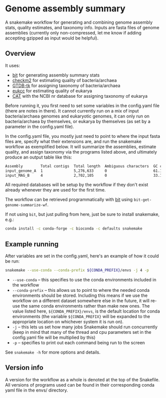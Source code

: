 # Genome assembly summary
A snakemake workflow for generating and combining genome assembly stats, quality estimates, and taxonomy info. Inputs are fasta files of genome assemblies (currently only non-compressed, let me know if adding accepting gzipped as input would be helpful).

## Overview

It uses:

  - [bit](https://github.com/AstrobioMike/bit#bioinformatics-tools-bit) for generating assembly summary stats
  - [checkm2](https://github.com/chklovski/CheckM2#checkm2) for estimating quality of bacteria/archaea
  - [GTDB-tk](https://github.com/Ecogenomics/GTDBTk#gtdb-tk) for assigning taxonomy of bacteria/archaea
  - [eukcc](https://github.com/Finn-Lab/EukCC#eukcc) for estimating quality of eukarya
  - [CAT](https://github.com/dutilh/CAT#cat-and-bat) with the NCBI nr database for assigning taxonomy of eukarya

Before running it, you first need to set some variables in the config.yaml file (there are notes in there). It cannot currently run on a mix of input bacteria/archaea genomes and eukaryotic genomes, it can only run on bacteria/archaea by themselves, or eukarya by themselves (as set by a parameter in the config.yaml file).

In the config.yaml file, you mostly just need to point to where the input fasta files are, specify what their extensions are, and run the snakemake workflow as exemplified below. It will summarize the assemblies, estimate quality, and assign taxonomy via the programs listed above, and ultimately produce an output table like this:

```bash
Assembly        Total contigs  Total length  Ambiguous characters  GC content  Maximum contig length  Minimum contig length  N50        L50  Est. Completeness (%)  Est. Redundancy (%)  Domain    Phylum          Class                Order             Family             Genus           Species
input_genome_A  1              5,276,633     0                     61.17       5,276,633              5,276,633              5,276,633  1    99.99                  0.96                 Bacteria  Proteobacteria  Gammaproteobacteria  Pseudomonadales   Pseudomonadaceae   Pseudomonas_E   Pseudomonas_E fulva
input_MAG_B     4              2,702,105     0                     33.15       2,601,030              30,881                 2,601,030  1    90.22                  2.78                 Bacteria  Firmicutes      Bacilli              Staphylococcales  Staphylococcaceae  Staphylococcus  Staphylococcus saprophyticus
```
All required databases will be setup by the workflow if they don't exist already whenever they are used for the first time.

The workflow can be retrieved programmatically with [bit](https://github.com/AstrobioMike/bit) using `bit-get-genome-summarize-wf`.

If not using `bit`, but just pulling from here, just be sure to install snakemake, e.g.:

```bash
conda install -c conda-forge -c bioconda -c defaults snakemake
```

## Example running
After variables are set in the config.yaml, here's an example of how it could be run:

```bash
snakemake --use-conda --conda-prefix ${CONDA_PREFIX}/envs -j 4 -p
```

- `--use-conda` – this specifies to use the conda environments included in the workflow
- `--conda-prefix` – this allows us to point to where the needed conda environments should be stored. Including this means if we use the workflow on a different dataset somewhere else in the future, it will re-use the same conda environments rather than make new ones. The value listed here, `${CONDA_PREFIX}/envs`, is the default location for conda environments (the variable `${CONDA_PREFIX}` will be expanded to the appropriate location on whichever system it is run on).
- `-j` – this lets us set how many jobs Snakemake should run concurrently (keep in mind that many of the thread and cpu parameters set in the config.yaml file will be multiplied by this)
- `-p` – specifies to print out each command being run to the screen

See `snakemake -h` for more options and details.

## Version info
A version for the workflow as a whole is denoted at the top of the Snakefile. All versions of programs used can be found in their corresponding conda yaml file in the envs/ directory. 
